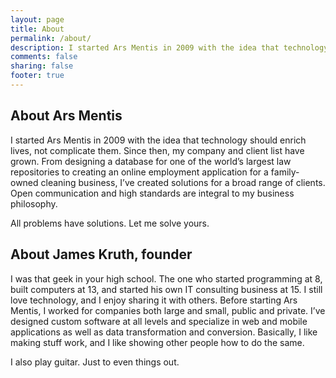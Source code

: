 ```yaml
---
layout: page
title: About
permalink: /about/
description: I started Ars Mentis in 2009 with the idea that technology should enrich lives, not complicate them.
comments: false
sharing: false
footer: true
---
```


<h2 class="section-header">About Ars Mentis</h2>

I started Ars Mentis in 2009 with the idea that technology should enrich lives, not complicate them. Since then, my company and client list have grown. From designing a database for one of the world’s largest law repositories to creating an online employment application for a family-owned cleaning business, I’ve created solutions for a broad range of clients. Open communication and high standards are integral to my business philosophy.

All problems have solutions. Let me solve yours.

<h2 class="section-header"><a name="james"></a>About James Kruth, founder</h2>

I was that geek in your high school. The one who started programming at 8, built computers at 13, and started his own IT consulting business at 15. I still love technology, and I enjoy sharing it with others. Before starting Ars Mentis, I worked for companies both large and small, public and private. I’ve designed custom software at all levels and specialize in web and mobile applications as well as data transformation and conversion. Basically, I like making stuff work, and I like showing other people how to do the same.

I also play guitar. Just to even things out.